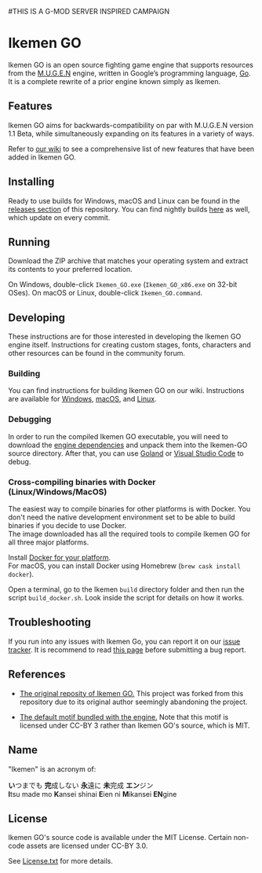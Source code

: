 #THIS IS A G-MOD SERVER INSPIRED CAMPAIGN 


# Ikemen GO

Ikemen GO is an open source fighting game engine that supports resources from the [M.U.G.E.N](https://en.wikipedia.org/wiki/Mugen_(game_engine)) engine, written in Google’s programming language, [Go](https://go.dev/). It is a complete rewrite of a prior engine known simply as Ikemen.

## Features
Ikemen GO aims for backwards-compatibility on par with M.U.G.E.N version 1.1 Beta, while simultaneously expanding on its features in a variety of ways.

Refer to [our wiki](https://github.com/ikemen-engine/Ikemen-GO/wiki) to see a comprehensive list of new features that have been added in Ikemen GO.

## Installing
Ready to use builds for Windows, macOS and Linux can be found in the [releases section](https://github.com/ikemen-engine/Ikemen-GO/releases) of this repository. You can find nightly builds [here](https://github.com/ikemen-engine/Ikemen-GO/releases/tag/nightly) as well, which update on every commit.

## Running
Download the ZIP archive that matches your operating system and extract its contents to your preferred location.

On Windows, double-click `Ikemen_GO.exe` (`Ikemen_GO_x86.exe` on 32-bit OSes).
On macOS or Linux, double-click `Ikemen_GO.command`.

## Developing
These instructions are for those interested in developing the Ikemen GO engine itself. Instructions for creating custom stages, fonts, characters and other resources can be found in the community forum.

### Building
You can find instructions for building Ikemen GO on our wiki. Instructions are available for [Windows](https://github.com/ikemen-engine/Ikemen-GO/wiki/Building,-Installing-and-Distributing#building-on-windows), [macOS](https://github.com/ikemen-engine/Ikemen-GO/wiki/Building,-Installing-and-Distributing#building-on-macos), and [Linux](https://github.com/ikemen-engine/Ikemen-GO/wiki/Building,-Installing-and-Distributing#building-on-linux).

### Debugging
In order to run the compiled Ikemen GO executable, you will need to download the [engine dependencies](https://github.com/ikemen-engine/Ikemen_GO-Elecbyte-Screenpack) and unpack them into the Ikemen-GO source directory. After that, you can use [Goland](https://www.jetbrains.com/go/) or [Visual Studio Code](https://code.visualstudio.com/) to debug.

### Cross-compiling binaries with Docker (Linux/Windows/MacOS)
The easiest way to compile binaries for other platforms is with Docker.
You don't need the native development environment set to be able to build binaries if you decide to use Docker.  
The image downloaded has all the required tools to compile Ikemen GO for all three major platforms.

Install [Docker for your platform](https://www.docker.com/get-started).  
For macOS, you can install Docker using Homebrew (`brew cask install docker`).

Open a terminal, go to the Ikemen `build` directory folder and then run the script `build_docker.sh`. Look inside the script for details on how it works.

## Troubleshooting
If you run into any issues with Ikemen Go, you can report it on our [issue tracker](https://github.com/ikemen-engine/Ikemen-GO/issues). It is recommend to read [this page](https://github.com/ikemen-engine/Ikemen-GO/blob/develop/CONTRIBUTING.md) before submitting a bug report.

## References
- [The original reposity of Ikemen GO.](https://osdn.net/users/supersuehiro/pf/ikemen_go/) This project was forked from this repository due to its original author seemingly abandoning the project.

- [The default motif bundled with the engine.](https://github.com/ikemen-engine/Ikemen_GO-Elecbyte-Screenpack) Note that this motif is licensed under CC-BY 3 rather than Ikemen GO's source, which is MIT.

## Name
"Ikemen" is an acronym of:

**い**つまでも **完**成しない **永**遠に **未**完成 **エン**ジン  
**I**tsu made mo **K**ansei shinai **E**ien ni **M**ikansei **EN**gine

## License
Ikemen GO's source code is available under the MIT License. Certain non-code assets are licensed under CC-BY 3.0.

See [License.txt](License.txt) for more details.
